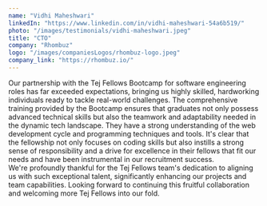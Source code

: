 ```yaml
---
name: "Vidhi Maheshwari"
linkedIn: "https://www.linkedin.com/in/vidhi-maheshwari-54a6b519/"
photo: "/images/testimonials/vidhi-maheshwari.jpeg"
title: "CTO"
company: "Rhombuz"
logo: "/images/companiesLogos/rhombuz-logo.jpeg"
company_link: "https://rhombuz.io/"
---
```


Our partnership with the Tej Fellows Bootcamp for software engineering roles has far exceeded expectations, bringing us highly skilled, hardworking individuals ready to tackle real-world challenges. The comprehensive training provided by the Bootcamp ensures that graduates not only possess advanced technical skills but also the teamwork and adaptability needed in the dynamic tech landscape. They have a strong understanding of the web development cycle and programming techniques and tools. It's clear that the fellowship not only focuses on coding skills but also instills a strong sense of responsibility and a drive for excellence in their fellows that fit our needs and have been instrumental in our recruitment success.  
We're profoundly thankful for the Tej Fellows team's dedication to aligning us with such exceptional talent, significantly enhancing our projects and team capabilities. Looking forward to continuing this fruitful collaboration and welcoming more Tej Fellows into our fold.
